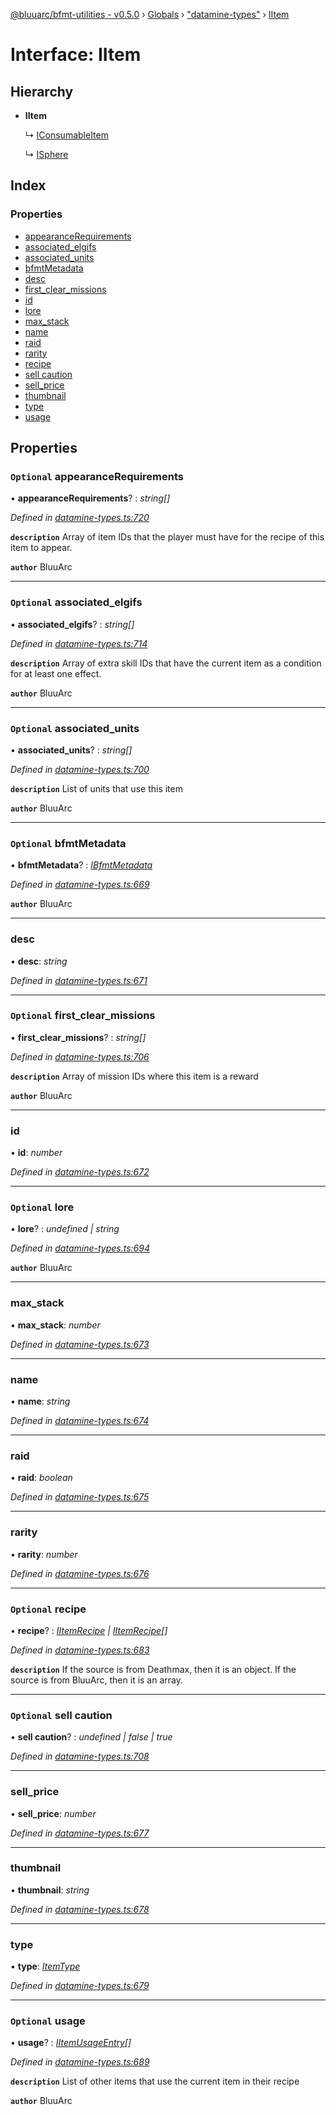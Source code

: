 [@bluuarc/bfmt-utilities - v0.5.0](../README.md) › [Globals](../globals.md) › ["datamine-types"](../modules/_datamine_types_.md) › [IItem](_datamine_types_.iitem.md)

# Interface: IItem

## Hierarchy

* **IItem**

  ↳ [IConsumableItem](_datamine_types_.iconsumableitem.md)

  ↳ [ISphere](_datamine_types_.isphere.md)

## Index

### Properties

* [appearanceRequirements](_datamine_types_.iitem.md#optional-appearancerequirements)
* [associated_elgifs](_datamine_types_.iitem.md#optional-associated_elgifs)
* [associated_units](_datamine_types_.iitem.md#optional-associated_units)
* [bfmtMetadata](_datamine_types_.iitem.md#optional-bfmtmetadata)
* [desc](_datamine_types_.iitem.md#desc)
* [first_clear_missions](_datamine_types_.iitem.md#optional-first_clear_missions)
* [id](_datamine_types_.iitem.md#id)
* [lore](_datamine_types_.iitem.md#optional-lore)
* [max_stack](_datamine_types_.iitem.md#max_stack)
* [name](_datamine_types_.iitem.md#name)
* [raid](_datamine_types_.iitem.md#raid)
* [rarity](_datamine_types_.iitem.md#rarity)
* [recipe](_datamine_types_.iitem.md#optional-recipe)
* [sell caution](_datamine_types_.iitem.md#optional-sell-caution)
* [sell_price](_datamine_types_.iitem.md#sell_price)
* [thumbnail](_datamine_types_.iitem.md#thumbnail)
* [type](_datamine_types_.iitem.md#type)
* [usage](_datamine_types_.iitem.md#optional-usage)

## Properties

### `Optional` appearanceRequirements

• **appearanceRequirements**? : *string[]*

*Defined in [datamine-types.ts:720](https://github.com/BluuArc/bfmt-utilities/blob/master/src/datamine-types.ts#L720)*

**`description`** Array of item IDs that the player must have for the recipe of this item to appear.

**`author`** BluuArc

___

### `Optional` associated_elgifs

• **associated_elgifs**? : *string[]*

*Defined in [datamine-types.ts:714](https://github.com/BluuArc/bfmt-utilities/blob/master/src/datamine-types.ts#L714)*

**`description`** Array of extra skill IDs that have the current item as a condition for at least one effect.

**`author`** BluuArc

___

### `Optional` associated_units

• **associated_units**? : *string[]*

*Defined in [datamine-types.ts:700](https://github.com/BluuArc/bfmt-utilities/blob/master/src/datamine-types.ts#L700)*

**`description`** List of units that use this item

**`author`** BluuArc

___

### `Optional` bfmtMetadata

• **bfmtMetadata**? : *[IBfmtMetadata](_datamine_types_.ibfmtmetadata.md)*

*Defined in [datamine-types.ts:669](https://github.com/BluuArc/bfmt-utilities/blob/master/src/datamine-types.ts#L669)*

**`author`** BluuArc

___

###  desc

• **desc**: *string*

*Defined in [datamine-types.ts:671](https://github.com/BluuArc/bfmt-utilities/blob/master/src/datamine-types.ts#L671)*

___

### `Optional` first_clear_missions

• **first_clear_missions**? : *string[]*

*Defined in [datamine-types.ts:706](https://github.com/BluuArc/bfmt-utilities/blob/master/src/datamine-types.ts#L706)*

**`description`** Array of mission IDs where this item is a reward

**`author`** BluuArc

___

###  id

• **id**: *number*

*Defined in [datamine-types.ts:672](https://github.com/BluuArc/bfmt-utilities/blob/master/src/datamine-types.ts#L672)*

___

### `Optional` lore

• **lore**? : *undefined | string*

*Defined in [datamine-types.ts:694](https://github.com/BluuArc/bfmt-utilities/blob/master/src/datamine-types.ts#L694)*

**`author`** BluuArc

___

###  max_stack

• **max_stack**: *number*

*Defined in [datamine-types.ts:673](https://github.com/BluuArc/bfmt-utilities/blob/master/src/datamine-types.ts#L673)*

___

###  name

• **name**: *string*

*Defined in [datamine-types.ts:674](https://github.com/BluuArc/bfmt-utilities/blob/master/src/datamine-types.ts#L674)*

___

###  raid

• **raid**: *boolean*

*Defined in [datamine-types.ts:675](https://github.com/BluuArc/bfmt-utilities/blob/master/src/datamine-types.ts#L675)*

___

###  rarity

• **rarity**: *number*

*Defined in [datamine-types.ts:676](https://github.com/BluuArc/bfmt-utilities/blob/master/src/datamine-types.ts#L676)*

___

### `Optional` recipe

• **recipe**? : *[IItemRecipe](_datamine_types_.iitemrecipe.md) | [IItemRecipe](_datamine_types_.iitemrecipe.md)[]*

*Defined in [datamine-types.ts:683](https://github.com/BluuArc/bfmt-utilities/blob/master/src/datamine-types.ts#L683)*

**`description`** If the source is from Deathmax, then it is an object. If the source is from BluuArc, then it is an array.

___

### `Optional` sell caution

• **sell caution**? : *undefined | false | true*

*Defined in [datamine-types.ts:708](https://github.com/BluuArc/bfmt-utilities/blob/master/src/datamine-types.ts#L708)*

___

###  sell_price

• **sell_price**: *number*

*Defined in [datamine-types.ts:677](https://github.com/BluuArc/bfmt-utilities/blob/master/src/datamine-types.ts#L677)*

___

###  thumbnail

• **thumbnail**: *string*

*Defined in [datamine-types.ts:678](https://github.com/BluuArc/bfmt-utilities/blob/master/src/datamine-types.ts#L678)*

___

###  type

• **type**: *[ItemType](../enums/_datamine_types_.itemtype.md)*

*Defined in [datamine-types.ts:679](https://github.com/BluuArc/bfmt-utilities/blob/master/src/datamine-types.ts#L679)*

___

### `Optional` usage

• **usage**? : *[IItemUsageEntry](_datamine_types_.iitemusageentry.md)[]*

*Defined in [datamine-types.ts:689](https://github.com/BluuArc/bfmt-utilities/blob/master/src/datamine-types.ts#L689)*

**`description`** List of other items that use the current item in their recipe

**`author`** BluuArc
